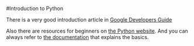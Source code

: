 #Introduction to Python

There is a very good introduction article in [Google Developers Guide](https://developers.google.com/edu/python/introduction)

Also there are resources for beginners on [the Python website](https://www.python.org/about/gettingstarted/). And you can always refer to [the documentation](https://docs.python.org/2/tutorial/introduction.html) that explains the basics.